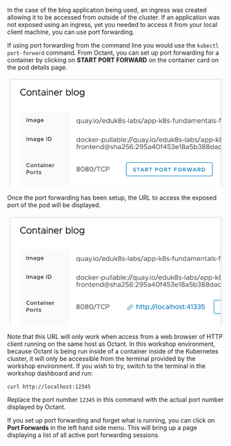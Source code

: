 In the case of the blog application being used, an ingress was created allowing it to be accessed from outside of the cluster. If an application was not exposed using an ingress, yet you needed to access it from your local client machine, you can use port forwarding.

If using port forwarding from the command line you would use the ``kubectl port-forward`` command. From Octant, you can set up port forwarding for a container by clicking on **START PORT FORWARD** on the container card on the pod details page.

![Pod Forwarding](octant-pod-forwarding.png)

Once the port forwarding has been setup, the URL to access the exposed port of the pod will be displayed.

![Pod Exposed](octant-pod-exposed.png)

Note that this URL will only work when access from a web browser of HTTP client running on the same host as Octant. In this workshop environment, because Octant is being run inside of a container inside of the Kubernetes cluster, it will only be accessible from the terminal provided by the workshop environment. If you wish to try, switch to the terminal in the workshop dashboard and run:

```copy-and-edit
curl http://localhost:12345
```

Replace the port number ``12345`` in this command with the actual port number displayed by Octant.

If you set up port forwarding and forget what is running, you can click on **Port Forwards** in the left hand side menu. This will bring up a page displaying a list of all active port forwarding sessions.
